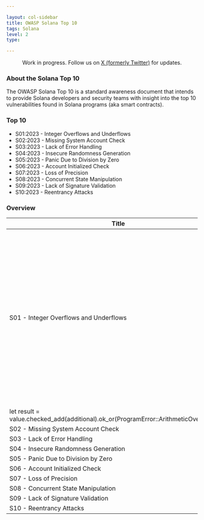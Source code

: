 ```yaml
---

layout: col-sidebar
title: OWASP Solana Top 10
tags: Solana
level: 2
type: 

---
```


<div class="alert">
  <p style="text-align:center">
    Work in progress. Follow us on 
    <a href="https://twitter.com/SolanaTop10">X (formerly Twitter)</a> for updates.
  </p>
</div>

### About the Solana Top 10
The OWASP Solana Top 10 is a standard awareness document that intends to provide Solana developers and security teams with insight into the top 10 vulnerabilities found in Solana programs (aka smart contracts). 

### Top 10
* S01:2023 - Integer Overflows and Underflows
* S02:2023 - Missing System Account Check
* S03:2023 - Lack of Error Handling
* S04:2023 - Insecure Randomness Generation
* S05:2023 - Panic Due to Division by Zero
* S06:2023 - Account Initialized Check
* S07:2023 - Loss of Precision
* S08:2023 - Concurrent State Manipulation
* S09:2023 - Lack of Signature Validation
* S10:2023 - Reentrancy Attacks

### Overview

| Title | Description |
| -- | -- |
| S01 - Integer Overflows and Underflows | In Rust, integers have a fixed size, leading to potential overflows or underflows if arithmetic operations exceed their storage limits. This can be mitigated by using Rust's checked arithmetic functions. ```rust
let result = value.checked_add(additional).ok_or(ProgramError::ArithmeticOverflow)?;```|
| S02 - Missing System Account Check | .. |
| S03 - Lack of Error Handling | .. |
| S04 - Insecure Randomness Generation | .. |
| S05 - Panic Due to Division by Zero | .. |
| S06 - Account Initialized Check | .. |
| S07 - Loss of Precision | .. |
| S08 - Concurrent State Manipulation | .. |
| S09 - Lack of Signature Validation | .. |
| S10 - Reentrancy Attacks | .. |
